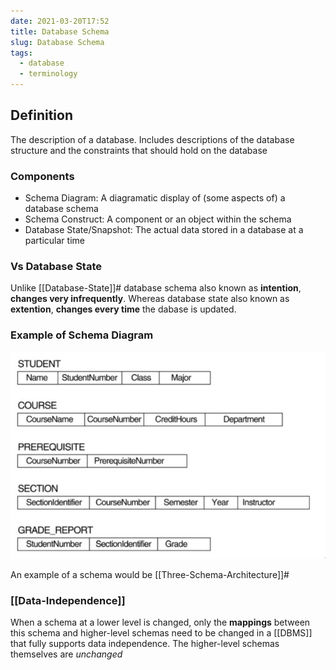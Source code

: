 ```yaml
---
date: 2021-03-20T17:52
title: Database Schema
slug: Database Schema
tags:
  - database
  - terminology
---
```


## Definition

The description of a database. Includes descriptions of the database structure and the constraints that should hold on the database

### Components

- Schema Diagram: A diagramatic display of (some aspects of) a database schema
- Schema Construct: A component or an object within the schema
- Database State/Snapshot: The actual data stored in a database at a particular time

### Vs Database State

Unlike [[Database-State]]# database schema also known as **intention**, **changes very infrequently**. Whereas database state also known as **extention**, **changes every time** the dabase is updated.

### Example of Schema Diagram

![Schema Diagram](static/pic-selected-210320-1807-42.png)

An example of a schema would be [[Three-Schema-Architecture]]#

### [[Data-Independence]]
When a schema at a lower level is changed, only the **mappings** between this schema and higher-level schemas need to be changed in a [[DBMS]] that fully supports data independence. The higher-level schemas themselves are *unchanged*
